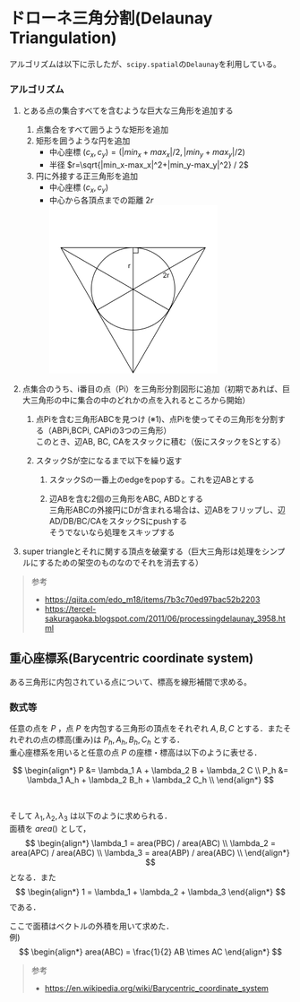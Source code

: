 # ドローネ三角分割(Delaunay Triangulation)

アルゴリズムは以下に示したが、`scipy.spatial`の`Delaunay`を利用している。

### アルゴリズム
1. とある点の集合すべてを含むような巨大な三角形を追加する
    1. 点集合をすべて囲うような矩形を追加
    2. 矩形を囲うような円を追加
        * 中心座標 $(c_x, c_y)=(|min_x+max_x|/2, |min_y+max_y|/2)$
        * 半径 $r=\sqrt{|min_x-max_x|^2+|min_y-max_y|^2} / 2$
    3. 円に外接する正三角形を追加
        * 中心座標 $(c_x, c_y)$
        * 中心から各頂点までの距離 $2r$
        ![alt text](img/外接三角形.png)


2. 点集合のうち、i番目の点（Pi）を三角形分割図形に追加（初期であれば、巨大三角形の中に集合の中のどれかの点を入れるところから開始）
    
    1. 点Piを含む三角形ABCを見つけ (※1)、点Piを使ってその三角形を分割する（ABPi,BCPi, CAPiの3つの三角形）  
    このとき、辺AB, BC, CAをスタックに積む（仮にスタックをSとする）
    
    2. スタックSが空になるまで以下を繰り返す

        1. スタックSの一番上のedgeをpopする。これを辺ABとする

        2. 辺ABを含む2個の三角形をABC, ABDとする  
        三角形ABCの外接円にDが含まれる場合は、辺ABをフリップし、辺AD/DB/BC/CAをスタックSにpushする  
        そうでないなら処理をスキップする

3. super triangleとそれに関する頂点を破棄する（巨大三角形は処理をシンプルにするための架空のものなのでそれを消去する）


> 参考
> * https://qiita.com/edo_m18/items/7b3c70ed97bac52b2203  
> * https://tercel-sakuragaoka.blogspot.com/2011/06/processingdelaunay_3958.html  



## 重心座標系(Barycentric coordinate system)

ある三角形に内包されている点について、標高を線形補間で求める。

### 数式等
任意の点を $P$ ，点 $P$ を内包する三角形の頂点をそれぞれ $A, B, C$ とする．またそれぞれの点の標高(重み)は $P_h, A_h, B_h, C_h$ とする．  
重心座標系を用いると任意の点 $P$ の座標・標高は以下のように表せる．

$$
\begin{align*}
P &= \lambda_1 A + \lambda_2 B + \lambda_2 C \\
P_h &= \lambda_1 A_h + \lambda_2 B_h + \lambda_2 C_h \\
\end{align*}
$$

&emsp;

そして $\lambda_1, \lambda_2, \lambda_3$ は以下のように求められる．  
面積を $area()$ として， 
$$
\begin{align*}
\lambda_1 = area(PBC) / area(ABC) \\
\lambda_2 = area(APC) / area(ABC) \\
\lambda_3 = area(ABP) / area(ABC) \\
\end{align*}
$$
となる．また
$$
\begin{align*}
1 = \lambda_1 + \lambda_2 + \lambda_3
\end{align*}
$$
である．

ここで面積はベクトルの外積を用いて求めた．  
例)
$$
\begin{align*}
area(ABC) = \frac{1}{2} AB \times AC
\end{align*}
$$

> 参考  
> * https://en.wikipedia.org/wiki/Barycentric_coordinate_system



